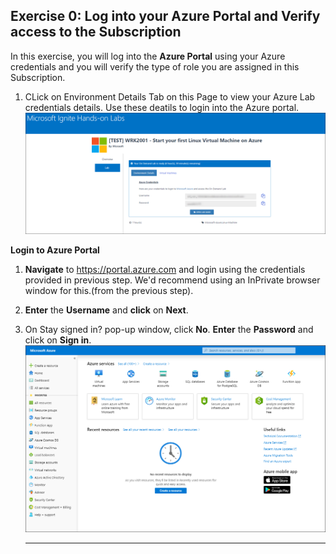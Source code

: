 Exercise 0: Log into your Azure Portal and Verify access to the Subscription
----------------------------------------------------------------------------

In this exercise, you will log into the **Azure Portal** using your Azure credentials and you will verify the type of role you are assigned in this Subscription.

1. CLick on Environment Details Tab on this Page to view your Azure Lab credentials details. Use these deatils to login into the Azure portal.<br/>
     <img src="images/azurelogincredentials.png "/><br/>
  
**Login to Azure Portal** 

1. **Navigate** to https://portal.azure.com and login using the credentials provided in previous step. We'd recommend using an InPrivate browser window for this.(from the previous step).

1. **Enter** the **Username** and **click** on **Next**.<br/>

1. On Stay signed in? pop-up window, click **No**. **Enter** the **Password** and click on **Sign in**.<br/>
      <img src="images/fpage.png "/><br/>
   
   
   ---------------------------------------------------------------------------------------------------------------
